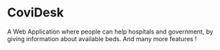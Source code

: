 # CoviDesk
A Web Application where people can help hospitals and government, by giving information about available beds. And many more features !
